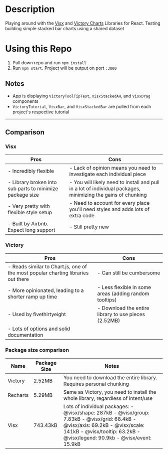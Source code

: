 # Description

Playing around with the [Visx](https://airbnb.io/visx) and [Victory Charts](https://formidable.com/open-source/victory/docs/victory-chart/) Libraries for React. Testing building simple stacked bar charts using a shared dataset


# Using this Repo
1. Pull down repo and run `npm install`
2. Run `npm start`. Project will be output on port `:3000`

## Notes
- App is displaying `VictoryToolTipTest`, `VisxStackedAH`, and `VisxDrag` components
- `VictoryTutorial`, `VisxBar`, and `VisxStackedBar` are pulled from each project's respective tutorial

-------
## Comparison
### Visx
| Pros | Cons |
| ---- | ---- |
| - Incredibly flexible | - Lack of opinion means you need to investigate each individual piece |
| - Library broken into sub parts to minimize package size | - You will likely need to install and pull in a lot of individual packages, minimizing the gains of chunking |
| - Very pretty with flexible style setup | - Need to account for every place you'll need styles and adds lots of extra code |
| - Built by Airbnb. Expect long support | - Still pretty new |

### Victory
| Pros | Cons |
| ---- | ---- |
| - Reads similar to Chart.js, one of the most popular charting libraries out there | - Can still be cumbersome |
| - More opinionated, leading to a shorter ramp up time | - Less flexible in some areas (adding random tooltips) |
| - Used by fivethirtyeight | - Download the entire library to use pieces (2.52MB) |
| - Lots of options and solid documentation |

### Package size comparison
| Name | Package Size | Notes |
| ---- | ------------ | ----- |
| Victory | 2.52MB | You need to download the entire library. Requires personal chunking |
| Recharts | 5.29MB | Same as Victory, you need to install the whole library, regardless of intent/use |
| Visx | 743.43kB | Lots of individual packages: - @visx/shape: 287kB  - @visx/group: 7.83kB - @visx/grid: 68.4kB - @visx/axis: 69.2kB - @visx/scale: 141kB - @visx/tooltip: 63.2kB - @visx/legend: 90.9kb - @visx/event: 15.9kB |
